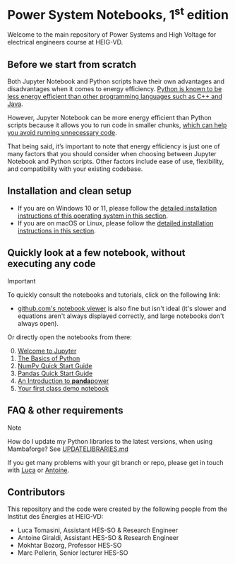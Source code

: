 # Power System Notebooks, 1<sup>st</sup> edition

Welcome to the main repository of Power Systems and High Voltage for electrical engineers course at HEIG-VD.

## Before we start from scratch

Both Jupyter Notebook and Python scripts have their own advantages and disadvantages when it comes to energy efficiency. [Python is known to be less energy efficient than other programming languages such as C++ and Java](https://thenextweb.com/news/python-progamming-language-energy-analysis).

However, Jupyter Notebook can be more energy efficient than Python scripts because it allows you to run code in smaller chunks, [which can help you avoid running unnecessary code](https://cloud.google.com/blog/products/ai-machine-learning/best-practices-that-can-improve-the-life-of-any-developer-using-jupyter-notebooks).

That being said, it’s important to note that energy efficiency is just one of many factors that you should consider when choosing between Jupyter Notebook and Python scripts. Other factors include ease of use, flexibility, and compatibility with your existing codebase.

## Installation and clean setup

- If you are on Windows 10 or 11, please follow the [detailed installation instructions of this operating system in this section](INSTALL.md).
- If you are on macOS or Linux, please follow the [detailed installation instructions in this section](INSTALL.md#install-an-isolated-python-environment-with-setup-mambash-recommended-for-beginners).

## Quickly look at a few notebook, without executing any code

> [!IMPORTANT]
> To quickly consult the notebooks and tutorials, click on the following link:

- [github.com's notebook viewer](./index.ipynb) is also fine but isn't ideal (it's slower and equations aren't always displayed correctly, and large notebooks don't always open).

<!-- * <a href=""><img src="https://raw.githubusercontent.com/jupyter/design/master/logos/Badges/nbviewer_badge.svg" alt="Render nbviewer" /></a> -->

Or directly open the notebooks from there:

0. [Welcome to Jupyter](./tutorials/00_welcome_to_jupyter.ipynb)
1. [The Basics of Python](./tutorials/01_basics.ipynb)
2. [NumPy Quick Start Guide](./tutorials/02_numpy.ipynb)
3. [Pandas Quick Start Guide](./tutorials/03_pandas.ipynb)
4. [An Introduction to **panda**power](./tutorials/04_pandapower.ipynb)
5. [Your first class demo notebook](./tutorials/05_class_demo.ipynb)

## FAQ & other requirements

> [!NOTE]
> How do I update my Python libraries to the latest versions, when using Mambaforge? 
> See [UPDATELIBRARIES.md](UPDATELIBRARIES.md)

If you get many problems with your git branch or repo, please get in touch with [Luca](mailto:luca.tomasini@heig-vd) or [Antoine](mailto:antoine.giraldi@heig-vd.ch).

## Contributors

This repository and the code were created by the following people from the Institut des Énergies at HEIG-VD:

- Luca Tomasini, Assistant HES-SO & Research Engineer
- Antoine Giraldi, Assistant HES-SO & Research Engineer
- Mokhtar Bozorg, Professor HES-SO
- Marc Pellerin, Senior lecturer HES-SO
